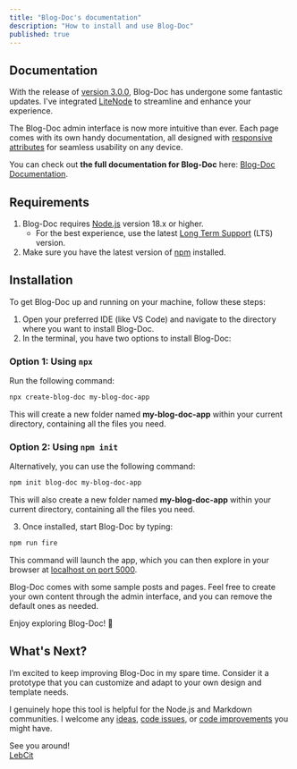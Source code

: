 ```yaml
---
title: "Blog-Doc's documentation"
description: "How to install and use Blog-Doc"
published: true
---
```


## Documentation

With the release of [version 3.0.0](https://github.com/LebCit/blog-doc/releases/tag/v3.0.0), Blog-Doc has undergone some fantastic updates. I've integrated [LiteNode](https://www.npmjs.com/package/litenode) to streamline and enhance your experience.

The Blog-Doc admin interface is now more intuitive than ever. Each page comes with its own handy documentation, all designed with [responsive attributes](https://responsive-attributes-generator.pages.dev/) for seamless usability on any device.

You can check out **the full documentation for Blog-Doc** here: [Blog-Doc Documentation](https://blog-doc.pages.dev/).

## Requirements

1. Blog-Doc requires [Node.js](https://nodejs.org/en) version 18.x or higher.
    - For the best experience, use the latest [Long Term Support](https://nodejs.org/en/download/package-manager) (LTS) version.
2. Make sure you have the latest version of [npm](https://docs.npmjs.com/downloading-and-installing-node-js-and-npm) installed.

## Installation

To get Blog-Doc up and running on your machine, follow these steps:

1. Open your preferred IDE (like VS Code) and navigate to the directory where you want to install Blog-Doc.
2. In the terminal, you have two options to install Blog-Doc:

### Option 1: Using `npx`

Run the following command:

```bash
npx create-blog-doc my-blog-doc-app
```

This will create a new folder named **my-blog-doc-app** within your current directory, containing all the files you need.

### Option 2: Using `npm init`

Alternatively, you can use the following command:

```bash
npm init blog-doc my-blog-doc-app
```

This will also create a new folder named **my-blog-doc-app** within your current directory, containing all the files you need.

3. Once installed, start Blog-Doc by typing:

```bash
npm run fire
```

This command will launch the app, which you can then explore in your browser at [localhost on port 5000](http://localhost:5000).

Blog-Doc comes with some sample posts and pages. Feel free to create your own content through the admin interface, and you can remove the default ones as needed.

Enjoy exploring Blog-Doc! 🚀

## What's Next?

I’m excited to keep improving Blog-Doc in my spare time. Consider it a prototype that you can customize and adapt to your own design and template needs.

I genuinely hope this tool is helpful for the Node.js and Markdown communities. I welcome any [ideas](https://github.com/LebCit/blog-doc/discussions/categories/ideas), [code issues](https://github.com/LebCit/blog-doc/issues), or [code improvements](https://github.com/LebCit/blog-doc/pulls) you might have.

See you around!  
[LebCit](https://lebcit.github.io/)